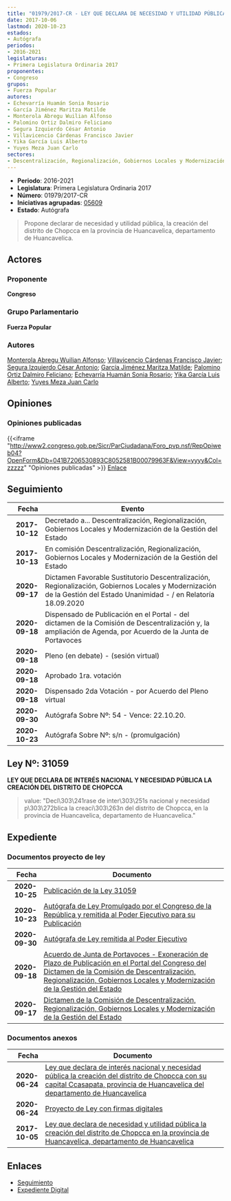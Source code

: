 ```yaml
---
title: "01979/2017-CR - LEY QUE DECLARA DE NECESIDAD Y UTILIDAD PÚBLICA LA CREACIÓN DEL DISTRITO DE CHOPCCA EN LA PROVINCIA DE HUANCAVELICA, DEPARTAMENTO DE HUANCAVELICA"
date: 2017-10-06
lastmod: 2020-10-23
estados:
- Autógrafa
periodos:
- 2016-2021
legislaturas:
- Primera Legislatura Ordinaria 2017
proponentes:
- Congreso
grupos:
- Fuerza Popular
autores:
- Echevarría Huamán Sonia Rosario
- García Jiménez Maritza Matilde
- Monterola Abregu Wuilian Alfonso
- Palomino Ortiz Dalmiro Feliciano
- Segura Izquierdo César Antonio
- Villavicencio Cárdenas Francisco Javier
- Yika García Luis Alberto
- Yuyes Meza Juan Carlo
sectores:
- Descentralización, Regionalización, Gobiernos Locales y Modernización de la Gestión del Estado
---
```

- **Periodo**: 2016-2021
- **Legislatura**: Primera Legislatura Ordinaria 2017
- **Número**: 01979/2017-CR
- **Iniciativas agrupadas**: [05609](../../05600/05609)
- **Estado**: Autógrafa

> Propone declarar de necesidad y utilidad pública, la creación del distrito de Chopcca en la provincia de Huancavelica, departamento de Huancavelica.


## Actores

### Proponente

**Congreso**

### Grupo Parlamentario

**Fuerza Popular**

### Autores

[Monterola Abregu Wuilian Alfonso](mailto:mailto:wmonterola@congreso.gob.pe); [Villavicencio Cárdenas Francisco Javier](mailto:mailto:fvillavicencio@congreso.gob.pe); [Segura Izquierdo César Antonio](mailto:mailto:csegura@congreso.gob.pe); [García Jiménez Maritza Matilde](mailto:mailto:mgarciaj@congreso.gob.pe); [Palomino Ortiz Dalmiro Feliciano](mailto:mailto:dfpalomino@congreso.gob.pe); [Echevarría Huamán Sonia Rosario](mailto:mailto:sechevarria@congreso.gob.pe); [Yika García Luis Alberto](mailto:mailto:lyika@congreso.gob.pe); [Yuyes Meza Juan Carlo](mailto:mailto:jyuyes@congreso.gob.pe)

## Opiniones

### Opiniones publicadas

{{<iframe "http://www2.congreso.gob.pe/Sicr/ParCiudadana/Foro_pvp.nsf/RepOpiweb04?OpenForm&Db=041B7206530893C8052581B00079963F&View=yyyy&Col=zzzzz" "Opiniones publicadas" >}}
[Enlace](http://www2.congreso.gob.pe/Sicr/ParCiudadana/Foro_pvp.nsf/RepOpiweb04?OpenForm&Db=041B7206530893C8052581B00079963F&View=yyyy&Col=zzzzz)


## Seguimiento

| Fecha | Evento |
|------:|--------|
| **2017-10-12** | Decretado a... Descentralización, Regionalización, Gobiernos Locales y Modernización de la Gestión del Estado |
| **2017-10-13** | En comisión Descentralización, Regionalización, Gobiernos Locales y Modernización de la Gestión del Estado |
| **2020-09-17** | Dictamen Favorable Sustitutorio Descentralización, Regionalización, Gobiernos Locales y Modernización de la Gestión del Estado Unanimidad - / en Relatoría 18.09.2020 |
| **2020-09-18** | Dispensado de Publicación en el Portal - del dictamen de la Comisión de Descentralización y, la ampliación de Agenda, por Acuerdo de la Junta de Portavoces |
| **2020-09-18** | Pleno (en debate) - (sesión virtual) |
| **2020-09-18** | Aprobado 1ra. votación |
| **2020-09-18** | Dispensado 2da Votación - por Acuerdo del Pleno virtual |
| **2020-09-30** | Autógrafa Sobre Nº: 54 - Vence: 22.10.20. |
| **2020-10-23** | Autógrafa Sobre Nº: s/n - (promulgación) |

## Ley Nº: 31059

**LEY QUE DECLARA DE INTERÉS NACIONAL Y NECESIDAD PÚBLICA LA CREACIÓN DEL DISTRITO DE CHOPCCA**

> value: "Decl\303\241rase de inter\303\251s nacional y necesidad p\303\272blica la creaci\303\263n del distrito de Chopcca, en la provincia de Huancavelica, departamento de Huancavelica."


## Expediente

### Documentos proyecto de ley

| Fecha | Documento |
|------:|-----------|
| **2020-10-25** | [Publicación de la Ley 31059](http://www.leyes.congreso.gob.pe/Documentos/2016_2021/ADLP/Normas_Legales/31059-LEY.pdf) |
| **2020-10-23** | [Autógrafa de Ley Promulgado por el Congreso de la República y remitida al Poder Ejecutivo para su Publicación](https://leyes.congreso.gob.pe/Documentos/2016_2021/Autografas/Ley_y_de_Resolucion_Legislativa/AU01979-20201023.pdf) |
| **2020-09-30** | [Autógrafa de Ley remitida al Poder Ejecutivo](http://www.leyes.congreso.gob.pe/Documentos/2016_2021/Autografas/Ley_y_de_Resolucion_Legislativa/AU0197920200930.pdf) |
| **2020-09-18** | [Acuerdo de Junta de Portavoces - Exoneración de Plazo de Publicación en el Portal del Congreso del Dictamen de la Comisión de Descentralización, Regionalización, Gobiernos Locales y Modernización de la Gestión del Estado](http://www.leyes.congreso.gob.pe/Documentos/2016_2021/Acuerdos/Junta_Portavoces/AJP01979-20200918.pdf) |
| **2020-09-17** | [Dictamen de la Comisión de Descentralización, Regionalización, Gobiernos Locales y Modernización de la Gestión del Estado](http://www.leyes.congreso.gob.pe/Documentos/2016_2021/Dictamenes/Proyectos_de_Ley/01979DC08MAY20200917.pdf) |

### Documentos anexos

| Fecha | Documento |
|------:|-----------|
| **2020-06-24** | [Ley que declara de interés nacional y necesidad pública la creación del distrito de Chopcca con su capital Ccasapata, provincia de Huancavelica del departamento de Huancavelica](http://www.leyes.congreso.gob.pe/Documentos/2016_2021/Proyectos_de_Ley_y_de_Resoluciones_Legislativas/PL05609-20200624.pdf) |
| **2020-06-24** | [Proyecto de Ley con firmas digitales](http://www.leyes.congreso.gob.pe/Documentos/2016_2021/Proyectos_de_Ley_y_de_Resoluciones_Legislativas/Proyectos_Firmas_digitales/PL05609.pdf) |
| **2017-10-05** | [Ley que declara de necesidad y utilidad pública la creación del distrito de Chopcca en la provincia de Huancavelica, departamento de Huancavelica](http://www.leyes.congreso.gob.pe/Documentos/2016_2021/Proyectos_de_Ley_y_de_Resoluciones_Legislativas/PL0197920171005.pdf) |

## Enlaces

- [Seguimiento](http://www2.congreso.gob.pe/Sicr/TraDocEstProc/CLProLey2016.nsf/f7fff46988ca05b1052578e100829cc7/6d444c90a37bf698052581b1005d5c23?OpenDocument)
- [Expediente Digital](http://www2.congreso.gob.pe/Sicr/TraDocEstProc/Expvirt_2011.nsf/visbusqptramdoc1621/01979?opendocument)

